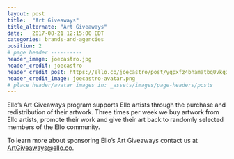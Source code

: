 ```yaml
---
layout: post
title:  "Art Giveaways"
title_alternate: "Art Giveaways"
date:   2017-08-21 12:15:00 EDT
categories: brands-and-agencies
position: 2
# page header ----------
header_image: joecastro.jpg
header_credit: joecastro
header_credit_post: https://ello.co/joecastro/post/yqpxfz4bhamatbq0vkqzyq
header_credit_image: joecastro-avatar.png
# place header/avatar images in: _assets/images/page-headers/posts
---
```


Ello’s Art Giveaways program supports Ello artists through the purchase and redistribution of their artwork. Three times per week we buy artwork from Ello artists, promote their work and give their art back to randomly selected members of the Ello community.

To learn more about sponsoring Ello’s Art Giveaways contact us at ArtGiveaways@ello.co.
